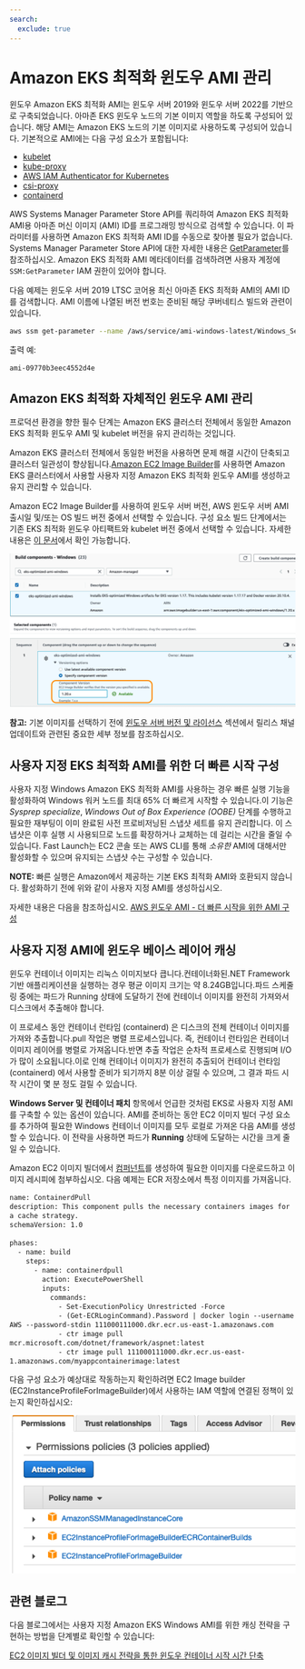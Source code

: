 ```yaml
---
search:
  exclude: true
---
```



# Amazon EKS 최적화 윈도우 AMI 관리
윈도우 Amazon EKS 최적화 AMI는 윈도우 서버 2019와 윈도우 서버 2022를 기반으로 구축되었습니다. 아마존 EKS 윈도우 노드의 기본 이미지 역할을 하도록 구성되어 있습니다. 해당 AMI는 Amazon EKS 노드의 기본 이미지로 사용하도록 구성되어 있습니다. 기본적으로 AMI에는 다음 구성 요소가 포함됩니다:
- [kubelet](https://kubernetes.io/docs/reference/command-line-tools-reference/kubelet/)
- [kube-proxy](https://kubernetes.io/docs/reference/command-line-tools-reference/kube-proxy/)
- [AWS IAM Authenticator for Kubernetes](https://github.com/kubernetes-sigs/aws-iam-authenticator)
- [csi-proxy](https://github.com/kubernetes-csi/csi-proxy)
- [containerd](https://containerd.io/)

AWS Systems Manager Parameter Store API를 쿼리하여 Amazon EKS 최적화 AMI용 아마존 머신 이미지 (AMI) ID를 프로그래밍 방식으로 검색할 수 있습니다. 이 파라미터를 사용하면 Amazon EKS 최적화 AMI ID를 수동으로 찾아볼 필요가 없습니다. Systems Manager Parameter Store API에 대한 자세한 내용은 [GetParameter](https://docs.aws.amazon.com/systems-manager/latest/APIReference/API_GetParameter.html)를 참조하십시오. Amazon EKS 최적화 AMI 메타데이터를 검색하려면 사용자 계정에 `SSM:GetParameter` IAM 권한이 있어야 합니다.

다음 예제는 윈도우 서버 2019 LTSC 코어용 최신 아마존 EKS 최적화 AMI의 AMI ID를 검색합니다. AMI 이름에 나열된 버전 번호는 준비된 해당 쿠버네티스 빌드와 관련이 있습니다.

```bash    
aws ssm get-parameter --name /aws/service/ami-windows-latest/Windows_Server-2019-English-Core-EKS_Optimized-1.21/image_id --region us-east-1 --query "Parameter.Value" --output text
```

출력 예:

```
ami-09770b3eec4552d4e
```

## Amazon EKS 최적화 자체적인 윈도우 AMI 관리

프로덕션 환경을 향한 필수 단계는 Amazon EKS 클러스터 전체에서 동일한 Amazon EKS 최적화 윈도우 AMI 및 kubelet 버전을 유지 관리하는 것입니다. 

Amazon EKS 클러스터 전체에서 동일한 버전을 사용하면 문제 해결 시간이 단축되고 클러스터 일관성이 향상됩니다.[Amazon EC2 Image Builder](https://aws.amazon.com/image-builder/)를 사용하면 Amazon EKS 클러스터에서 사용할 사용자 지정 Amazon EKS 최적화 윈도우 AMI를 생성하고 유지 관리할 수 있습니다.

Amazon EC2 Image Builder를 사용하여 윈도우 서버 버전, AWS 윈도우 서버 AMI 출시일 및/또는 OS 빌드 버전 중에서 선택할 수 있습니다. 구성 요소 빌드 단계에서는 기존 EKS 최적화 윈도우 아티팩트와 kubelet 버전 중에서 선택할 수 있습니다. 자세한 내용은 [이 문서](https://docs.aws.amazon.com/eks/latest/userguide/eks-custom-ami-windows.html)에서 확인 가능합니다.

![](./images/build-components.png)

**참고:** 기본 이미지를 선택하기 전에 [윈도우 서버 버전 및 라이선스](licensing.ko.md) 섹션에서 릴리스 채널 업데이트와 관련된 중요한 세부 정보를 참조하십시오.

## 사용자 지정 EKS 최적화 AMI를 위한 더 빠른 시작 구성 ##

사용자 지정 Windows Amazon EKS 최적화 AMI를 사용하는 경우 빠른 실행 기능을 활성화하여 Windows 워커 노드를 최대 65% 더 빠르게 시작할 수 있습니다.이 기능은 _Sysprep specialize_, _Windows Out of Box Experience (OOBE)_ 단계를 수행하고 필요한 재부팅이 이미 완료된 사전 프로비저닝된 스냅샷 세트를 유지 관리합니다. 이 스냅샷은 이후 실행 시 사용되므로 노드를 확장하거나 교체하는 데 걸리는 시간을 줄일 수 있습니다. Fast Launch는 EC2 콘솔 또는 AWS CLI를 통해 *소유한* AMI에 대해서만 활성화할 수 있으며 유지되는 스냅샷 수는 구성할 수 있습니다. 

**NOTE:** 빠른 실행은 Amazon에서 제공하는 기본 EKS 최적화 AMI와 호환되지 않습니다. 활성화하기 전에 위와 같이 사용자 지정 AMI를 생성하십시오. 

자세한 내용은 다음을 참조하십시오. [AWS 윈도우 AMI - 더 빠른 시작을 위한 AMI 구성](https://docs.aws.amazon.com/AWSEC2/latest/WindowsGuide/windows-ami-version-history.html#win-ami-config-fast-launch)

## 사용자 지정 AMI에 윈도우 베이스 레이어 캐싱

윈도우 컨테이너 이미지는 리눅스 이미지보다 큽니다.컨테이너화된.NET Framework 기반 애플리케이션을 실행하는 경우 평균 이미지 크기는 약 8.24GB입니다.파드 스케줄링 중에는 파드가 Running 상태에 도달하기 전에 컨테이너 이미지를 완전히 가져와서 디스크에서 추출해야 합니다.

이 프로세스 동안 컨테이너 런타임 (containerd) 은 디스크의 전체 컨테이너 이미지를 가져와 추출합니다.pull 작업은 병렬 프로세스입니다. 즉, 컨테이너 런타임은 컨테이너 이미지 레이어를 병렬로 가져옵니다.반면 추출 작업은 순차적 프로세스로 진행되며 I/O가 많이 소요됩니다.이로 인해 컨테이너 이미지가 완전히 추출되어 컨테이너 런타임 (containerd) 에서 사용할 준비가 되기까지 8분 이상 걸릴 수 있으며, 그 결과 파드 시작 시간이 몇 분 정도 걸릴 수 있습니다.

**Windows Server 및 컨테이너 패치** 항목에서 언급한 것처럼 EKS로 사용자 지정 AMI를 구축할 수 있는 옵션이 있습니다. AMI를 준비하는 동안 EC2 이미지 빌더 구성 요소를 추가하여 필요한 Windows 컨테이너 이미지를 모두 로컬로 가져온 다음 AMI를 생성할 수 있습니다. 이 전략을 사용하면 파드가 **Running** 상태에 도달하는 시간을 크게 줄일 수 있습니다. 

Amazon EC2 이미지 빌더에서 [컴퍼넌트](https://docs.aws.amazon.com/imagebuilder/latest/userguide/manage-components.html)를 생성하여 필요한 이미지를 다운로드하고 이미지 레시피에 첨부하십시오. 다음 예제는 ECR 저장소에서 특정 이미지를 가져옵니다. 

```
name: ContainerdPull
description: This component pulls the necessary containers images for a cache strategy.
schemaVersion: 1.0

phases:
  - name: build
    steps:
      - name: containerdpull
        action: ExecutePowerShell
        inputs:
          commands:
            - Set-ExecutionPolicy Unrestricted -Force
            - (Get-ECRLoginCommand).Password | docker login --username AWS --password-stdin 111000111000.dkr.ecr.us-east-1.amazonaws.com
            - ctr image pull mcr.microsoft.com/dotnet/framework/aspnet:latest
            - ctr image pull 111000111000.dkr.ecr.us-east-1.amazonaws.com/myappcontainerimage:latest
```

다음 구성 요소가 예상대로 작동하는지 확인하려면 EC2 Image builder (EC2InstanceProfileForImageBuilder)에서 사용하는 IAM 역할에 연결된 정책이 있는지 확인하십시오:

![](./images/permissions-policies.png)

## 관련 블로그 ##
다음 블로그에서는 사용자 지정 Amazon EKS Windows AMI를 위한 캐싱 전략을 구현하는 방법을 단계별로 확인할 수 있습니다:

[EC2 이미지 빌더 및 이미지 캐시 전략을 통한 윈도우 컨테이너 시작 시간 단축](https://aws.amazon.com/blogs/containers/speeding-up-windows-container-launch-times-with-ec2-image-builder-and-image-cache-strategy/)
